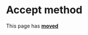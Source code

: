 # Accept method #

This page has [**moved**](https://lib-docs.delphidabbler.com/DropFiles/5/API/TPJExtFileFilter-Accept)